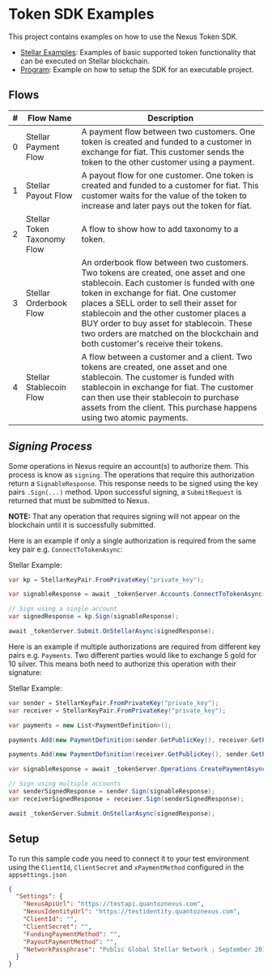 ﻿# Token SDK Examples

This project contains examples on how to use the Nexus Token SDK.

- [Stellar Examples](./StellarExamples.cs): Examples of basic supported token functionality that can be executed on Stellar blockchain. 
- [Program](./Program.cs): Example on how to setup the SDK for an executable project.

## Flows

| # 	| **Flow Name**               	| **Description**                                                                                                                                                                                                                                                                                                                                                                                 	|
|---	|-----------------------------	|-------------------------------------------------------------------------------------------------------------------------------------------------------------------------------------------------------------------------------------------------------------------------------------------------------------------------------------------------------------------------------------------------	|
| 0 	| Stellar Payment Flow        	| A payment flow between two customers. One token is created and funded to a customer in exchange for fiat. This customer sends the token to the other customer using a payment.                                                                                                                                                                                                                  	|
| 1 	| Stellar Payout Flow         	| A payout flow for one customer. One token is created and funded to a customer for fiat. This customer waits for the value of the token to increase and later pays out the token for fiat.                                                                                                                                                                                                       	|
| 2 	| Stellar Token Taxonomy Flow 	| A flow to show how to add taxonomy to a token.                                                                                                                                                                                                                                                                                                                                                  	|
| 3 	| Stellar Orderbook Flow      	| An orderbook flow between two customers. Two tokens are created, one asset and one stablecoin. Each customer is funded with one token in exchange for fiat. One customer places a SELL order to sell their asset for stablecoin and the other customer places a BUY order to buy asset for stablecoin. These two orders are matched on the blockchain and both customer's receive their tokens. 	|
| 4 	| Stellar Stablecoin Flow     	| A flow between a customer and a client. Two tokens are created, one asset and one stablecoin. The customer  is funded with stablecoin in exchange for fiat. The customer can then use their stablecoin to purchase assets from the client. This purchase happens using two atomic payments.                                                                                                     	|

## *Signing Process*
Some operations in Nexus require an account(s) to authorize them. This process is know as `signing`. The operations that require this authorization return a `SignableResponse`. This response needs to be signed using the key pairs `.Sign(...)` method. Upon successful signing, a `SubmitRequest` is returned that must be submitted to Nexus.

**NOTE:** That any operation that requires signing will not appear on the blockchain until it is successfully submitted.

Here is an example if only a single authorization is required from the same key pair e.g. `ConnectToTokenAsync`:

Stellar Example:
```csharp
var kp = StellarKeyPair.FromPrivateKey("private_key");

var signableResponse = await _tokenServer.Accounts.ConnectToTokenAsync(kp.GetAccountCode(), "Gold");

// Sign using a single account
var signedResponse = kp.Sign(signableResponse);

await _tokenServer.Submit.OnStellarAsync(signedResponse);
```

Here is an example if multiple authorizations are required from different key pairs e.g. `Payments`. Two different parties would like to exchange 5 gold for 10 silver. This means both need to authorize this operation with their signature:

Stellar Example:
```csharp
var sender = StellarKeyPair.FromPrivateKey("private_key");
var receiver = StellarKeyPair.FromPrivateKey("private_key");

var payments = new List<PaymentDefinition>();

payments.Add(new PaymentDefinition(sender.GetPublicKey(), receiver.GetPublicKey(), "Gold", 5));

payments.Add(new PaymentDefinition(receiver.GetPublicKey(), sender.GetPublicKey(), "Silver", 10));

var signableResponse = await _tokenServer.Operations.CreatePaymentAsync(payments);

// Sign using multiple accounts
var senderSignedResponse = sender.Sign(signableResponse);
var receiverSignedResponse = receiver.Sign(senderSignedResponse);

await _tokenServer.Submit.OnStellarAsync(signedResponse);
```

## Setup

To run this sample code you need to connect it to your test environment using the `ClientId`, `ClientSecret` and `xPaymentMethod` configured in the `appsettings.json`

```json
{
  "Settings": {
    "NexusApiUrl": "https://testapi.quantoznexus.com",
    "NexusIdentityUrl": "https://testidentity.quantoznexus.com",
    "ClientId": "",
    "ClientSecret": "",
    "FundingPaymentMethod": "",
    "PayoutPaymentMethod": "",
    "NetworkPassphrase": "Public Global Stellar Network ; September 2015"
  }
}
```